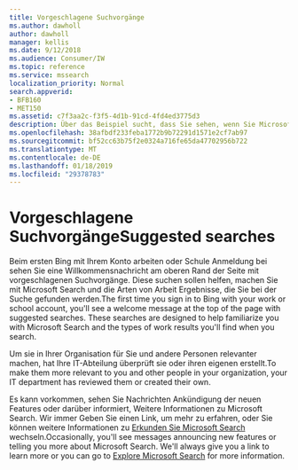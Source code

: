 ```yaml
---
title: Vorgeschlagene Suchvorgänge
ms.author: dawholl
author: dawholl
manager: kellis
ms.date: 9/12/2018
ms.audience: Consumer/IW
ms.topic: reference
ms.service: mssearch
localization_priority: Normal
search.appverid:
- BFB160
- MET150
ms.assetid: c7f3aa2c-f3f5-4d1b-91cd-4fd4ed3775d3
description: Über das Beispiel sucht, dass Sie sehen, wenn Sie Microsoft Search verwenden
ms.openlocfilehash: 38afbdf233feba1772b9b72291d1571e2cf7ab97
ms.sourcegitcommit: bf52cc63b75f2e0324a716fe65da47702956b722
ms.translationtype: MT
ms.contentlocale: de-DE
ms.lasthandoff: 01/18/2019
ms.locfileid: "29378783"
---
```

# <a name="suggested-searches"></a><span data-ttu-id="d1295-103">Vorgeschlagene Suchvorgänge</span><span class="sxs-lookup"><span data-stu-id="d1295-103">Suggested searches</span></span>

<span data-ttu-id="d1295-p101">Beim ersten Bing mit Ihrem Konto arbeiten oder Schule Anmeldung bei sehen Sie eine Willkommensnachricht am oberen Rand der Seite mit vorgeschlagenen Suchvorgänge. Diese suchen sollen helfen, machen Sie mit Microsoft Search und die Arten von Arbeit Ergebnisse, die Sie bei der Suche gefunden werden.</span><span class="sxs-lookup"><span data-stu-id="d1295-p101">The first time you sign in to Bing with your work or school account, you'll see a welcome message at the top of the page with suggested searches. These searches are designed to help familiarize you with Microsoft Search and the types of work results you'll find when you search.</span></span>
  
<span data-ttu-id="d1295-106">Um sie in Ihrer Organisation für Sie und andere Personen relevanter machen, hat Ihre IT-Abteilung überprüft sie oder ihren eigenen erstellt.</span><span class="sxs-lookup"><span data-stu-id="d1295-106">To make them more relevant to you and other people in your organization, your IT department has reviewed them or created their own.</span></span>
  
<span data-ttu-id="d1295-p102">Es kann vorkommen, sehen Sie Nachrichten Ankündigung der neuen Features oder darüber informiert, Weitere Informationen zu Microsoft Search. Wir immer Geben Sie einen Link, um mehr zu erfahren, oder Sie können weitere Informationen zu [Erkunden Sie Microsoft Search](https://www.bing.com/business/explore) wechseln.</span><span class="sxs-lookup"><span data-stu-id="d1295-p102">Occasionally, you'll see messages announcing new features or telling you more about Microsoft Search. We'll always give you a link to learn more or you can go to [Explore Microsoft Search](https://www.bing.com/business/explore) for more information.</span></span> 

  

